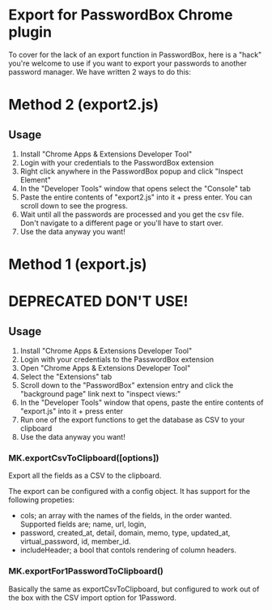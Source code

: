 # Export for PasswordBox Chrome plugin
To cover for the lack of an export function in PasswordBox, here is a "hack" you're welcome to use if you want to export your passwords to another password manager. We have written 2 ways to do this:

# Method 2 (export2.js)

## Usage
1. Install "Chrome Apps & Extensions Developer Tool"
2. Login with your credentials to the PasswordBox extension
3. Right click anywhere in the PasswordBox popup and click "Inspect Element"
4. In the "Developer Tools" window that opens select the "Console" tab
6. Paste the entire contents of "export2.js" into it + press enter. You can scroll down to see the progress.
8. Wait until all the passwords are processed and you get the csv file. Don't navigate to a different page or you'll have to start over.
9. Use the data anyway you want!


# Method 1 (export.js)
# DEPRECATED DON'T USE!

## Usage
1. Install "Chrome Apps & Extensions Developer Tool"
2. Login with your credentials to the PasswordBox extension
3. Open "Chrome Apps & Extensions Developer Tool"
4. Select the "Extensions" tab
5. Scroll down to the "PasswordBox" extension entry and click the "background page" link next to "inspect views:"
6. In the "Developer Tools" window that opens, paste the entire contents of "export.js" into it + press enter
7. Run one of the export functions to get the database as CSV to your clipboard
8. Use the data anyway you want!

### MK.exportCsvToClipboard([options])

Export all the fields as a CSV to the clipboard.

The export can be configured with a config object. It has support for the following propeties:
  - cols; an array with the names of the fields, in the order wanted. Supported fields are; name, url, login,
  - password, created_at, detail, domain, memo, type, updated_at, virtual_password, id, member_id.
  - includeHeader; a bool that contols rendering of column headers.

### MK.exportFor1PasswordToClipboard()

Basically the same as exportCsvToClipboard, but configured to work out of the box with the CSV import option for 1Password.
